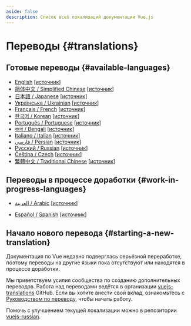 ```yaml
---
aside: false
description: Список всех локализаций документации Vue.js
---
```


# Переводы {#translations}

## Готовые переводы {#available-languages}

- [English](https://vuejs.org/) [[источник](https://github.com/vuejs/docs)]
- [简体中文 / Simplified Chinese](https://cn.vuejs.org/) [[источник](https://github.com/vuejs-translations/docs-zh-cn)]
- [日本語 / Japanese](https://ja.vuejs.org/) [[источник](https://github.com/vuejs-translations/docs-ja)]
- [Українська / Ukrainian](https://ua.vuejs.org/) [[источник](https://github.com/vuejs-translations/docs-uk)]
- [Français / French](https://fr.vuejs.org) [[источник](https://github.com/vuejs-translations/docs-fr)]
- [한국어 / Korean](https://ko.vuejs.org) [[источник](https://github.com/vuejs-translations/docs-ko)]
- [Português / Portuguese](https://pt.vuejs.org) [[источник](https://github.com/vuejs-translations/docs-pt)]
- [বাংলা / Bengali](https://bn.vuejs.org) [[источник](https://github.com/vuejs-translations/docs-bn)]
- [Italiano / Italian](https://it.vuejs.org) [[источник](https://github.com/vuejs-translations/docs-it)]
- [فارسی / Persian](https://fa.vuejs.org/) [[источник](https://github.com/vuejs-translations/docs-fa)]
- [Русский / Russian](https://ru.vuejs.org/) [[источник](https://github.com/vuejs-translations/docs-ru)]
- [Čeština / Czech](https://cs.vuejs.org/) [[источник](https://github.com/vuejs-translations/docs-cs)]
- [繁體中文 / Traditional Chinese](https://zh-hk.vuejs.org/) [[источник](https://github.com/vuejs-translations/docs-zh-hk)]

## Переводы в процессе доработки {#work-in-progress-languages}

- [العربية / Arabic](https://ar.vuejs.org/) [[источник](https://github.com/vuejs-translations/docs-ar)]

- [Español / Spanish](https://vue3-spanish-docs.netlify.app/) [[источник](https://github.com/icarusgk/vuejs-spanish-docs)]

## Начало нового перевода {#starting-a-new-translation}

Документация по Vue недавно подверглась серьёзной переработке, поэтому переводы на другие языки пока отсутствуют или находятся в процессе доработки.

Мы приветствуем усилия сообщества по созданию дополнительных переводов. Работа над переводами ведётся в организации [vuejs-translations](https://github.com/vuejs-translations/) GitHub. Если вы хотите внести свой вклад, ознакомьтесь с [Руководством по переводу](https://github.com/vuejs-translations/guidelines/blob/main/README.md), чтобы начать работу.

Помочь с улучшением текущей локализации можно в репозитории [vuejs-russian](https://github.com/dragomano/vuejs-russian).
